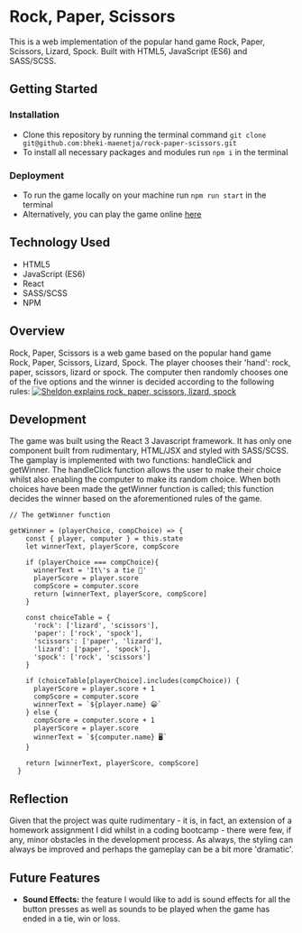 # Rock, Paper, Scissors
This is a web implementation of the popular hand game Rock, Paper, Scissors, Lizard, Spock. Built with HTML5, JavaScript (ES6) and SASS/SCSS.

## Getting Started
### Installation
- Clone this repository by running the terminal command `git clone git@github.com:bheki-maenetja/rock-paper-scissors.git`
- To install all necessary packages and modules run `npm i` in the terminal

### Deployment
- To run the game locally on your machine run `npm run start` in the terminal
- Alternatively, you can play the game online [here](https://bheki-maenetja.github.io/rock-paper-scissors/)

## Technology Used
- HTML5
- JavaScript (ES6)
- React
- SASS/SCSS
- NPM

## Overview
Rock, Paper, Scissors is a web game based on the popular hand game Rock, Paper, Scissors, Lizard, Spock. The player chooses their 'hand': rock, paper, scissors, lizard or spock. The computer then randomly chooses one of the five options and the winner is decided according to the following rules:
[![Sheldon explains rock, paper, scissors, lizard, spock](http://img.youtube.com/vi/pIpmITBocfM/0.jpg)](http://www.youtube.com/watch?v=pIpmITBocfM "")

## Development
The game was built using the React 3 Javascript framework. It has only one component built from rudimentary, HTML/JSX and styled with SASS/SCSS. The gamplay is implemented with two functions: handleClick and getWinner. The handleClick function allows the user to make their choice whilst also enabling the computer to make its random choice. When both choices have been made the getWinner function is called; this function decides the winner based on the aforementioned rules of the game.
```
// The getWinner function

getWinner = (playerChoice, compChoice) => {
    const { player, computer } = this.state
    let winnerText, playerScore, compScore

    if (playerChoice === compChoice){
      winnerText = 'It\'s a tie 🤝'
      playerScore = player.score
      compScore = computer.score
      return [winnerText, playerScore, compScore]
    }
    
    const choiceTable = {
      'rock': ['lizard', 'scissors'],
      'paper': ['rock', 'spock'],
      'scissors': ['paper', 'lizard'],
      'lizard': ['paper', 'spock'],
      'spock': ['rock', 'scissors']
    }

    if (choiceTable[playerChoice].includes(compChoice)) {
      playerScore = player.score + 1
      compScore = computer.score
      winnerText = `${player.name} 😁`
    } else {
      compScore = computer.score + 1
      playerScore = player.score
      winnerText = `${computer.name} 🖥`
    }

    return [winnerText, playerScore, compScore]
  }
```
## Reflection
Given that the project was quite rudimentary - it is, in fact, an extension of a homework assignment I did whilst in a coding bootcamp - there were few, if any, minor obstacles in the development process. As always, the styling can always be improved and perhaps the gameplay can be a bit more 'dramatic'.

## Future Features
- **Sound Effects:** the feature I would like to add is sound effects for all the button presses as well as sounds to be played when the game has ended in a tie, win or loss.











